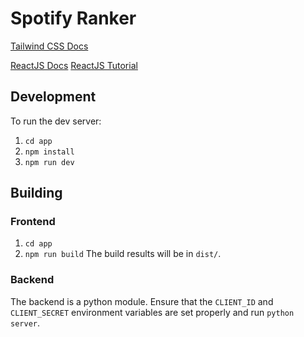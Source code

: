 # Spotify Ranker

[Tailwind CSS Docs](https://tailwindcss.com/docs/installation)

[ReactJS Docs](https://reactjs.org/docs/getting-started.html)
[ReactJS Tutorial](https://reactjs.org/tutorial/tutorial.html)

## Development

To run the dev server:
1. `cd app`
2. `npm install`
3. `npm run dev`

## Building

### Frontend
1. `cd app`
2. `npm run build`
The build results will be in `dist/`.

### Backend
The backend is a python module. Ensure that the `CLIENT_ID` and `CLIENT_SECRET`
environment variables are set properly and run `python server`.
